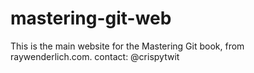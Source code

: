 # mastering-git-web
This is the main website for the Mastering Git book, from
raywenderlich.com.
contact: @crispytwit